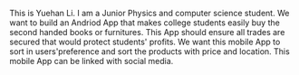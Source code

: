 This is Yuehan Li. I am a Junior Physics and computer science student. We want to build an Andriod App that makes college students easily buy the second handed books or furnitures. This App should ensure all trades are secured that would protect students' profits. We want this mobile App to sort in users'preference and sort the products with price and location. This mobile App can be linked with social media.
